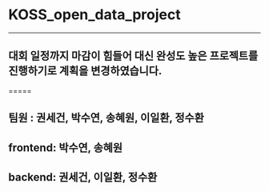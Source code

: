 # KOSS_open_data_project
-------
## 대회 일정까지 마감이 힘들어 대신 완성도 높은 프로젝트를 진행하기로 계획을 변경하였습니다. 

=====

## 팀원 : 권세건, 박수연, 송혜원, 이일환, 정수환

## frontend: 박수연, 송혜원

## backend: 권세건, 이일환, 정수환
